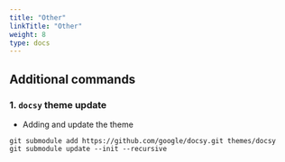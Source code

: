 ```yaml
---
title: "Other"
linkTitle: "Other"
weight: 8
type: docs
---
```


## Additional commands 

### 1. `docsy` theme update 

* Adding and update the theme

```
git submodule add https://github.com/google/docsy.git themes/docsy
git submodule update --init --recursive
```
